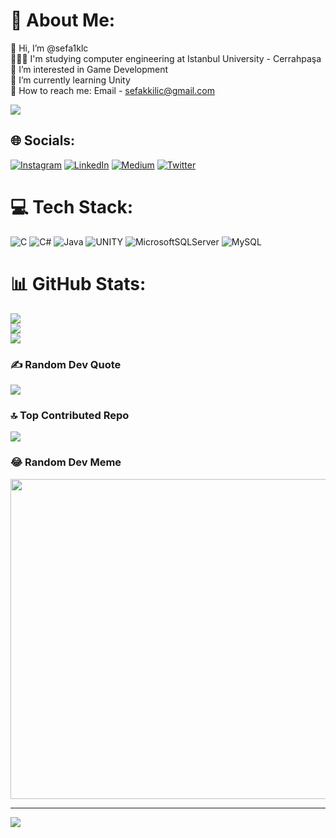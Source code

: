 # 💫 About Me:
👋 Hi, I’m @sefa1klc<br>👨🏾‍💻 I'm studying computer engineering at Istanbul University - Cerrahpaşa<br>👀 I’m interested in Game Development<br>🌱 I’m currently learning Unity<br> 📨 How to reach me: Email - sefakkilic@gmail.com

<img src="[gorsel-link](https://github.com/sefa1klc/sefa1klc/blob/main/coding.gif)" width="auto">


## 🌐 Socials:
[![Instagram](https://img.shields.io/badge/Instagram-%23E4405F.svg?logo=Instagram&logoColor=white)](https://instagram.com/sefa1klc) [![LinkedIn](https://img.shields.io/badge/LinkedIn-%230077B5.svg?logo=linkedin&logoColor=white)](https://linkedin.com/in/linkedin.com/in/sefa-kilic-9577a7229) [![Medium](https://img.shields.io/badge/Medium-12100E?logo=medium&logoColor=white)](https://medium.com/@sefakkilic) [![Twitter](https://img.shields.io/badge/Twitter-%231DA1F2.svg?logo=Twitter&logoColor=white)](https://twitter.com/sefa1klc) 

# 💻 Tech Stack:
![C](https://img.shields.io/badge/c-%2300599C.svg?style=for-the-badge&logo=c&logoColor=white) ![C#](https://img.shields.io/badge/c%23-%23239120.svg?style=for-the-badge&logo=c-sharp&logoColor=white) ![Java](https://img.shields.io/badge/java-%23ED8B00.svg?style=for-the-badge&logo=java&logoColor=white) ![UNITY](https://img.shields.io/badge/Unity-%2320232a.svg?style=for-the-badge&logo=unity&logoColor=white) ![MicrosoftSQLServer](https://img.shields.io/badge/Microsoft%20SQL%20Sever-CC2927?style=for-the-badge&logo=microsoft%20sql%20server&logoColor=white) ![MySQL](https://img.shields.io/badge/mysql-%2300f.svg?style=for-the-badge&logo=mysql&logoColor=white)
# 📊 GitHub Stats:
![](https://github-readme-stats.vercel.app/api?username=sefa1klc&theme=gotham&hide_border=false&include_all_commits=false&count_private=false)<br/>
![](https://github-readme-streak-stats.herokuapp.com/?user=sefa1klc&theme=gotham&hide_border=false)<br/>
![](https://github-readme-stats.vercel.app/api/top-langs/?username=sefa1klc&theme=gotham&hide_border=false&include_all_commits=false&count_private=false&layout=compact)

### ✍️ Random Dev Quote
![](https://quotes-github-readme.vercel.app/api?type=horizontal&theme=gruvbox)

### 🔝 Top Contributed Repo
![](https://github-contributor-stats.vercel.app/api?username=sefa1klc&limit=5&theme=gruvbox&combine_all_yearly_contributions=true)

### 😂 Random Dev Meme
<img src="https://rm.up.railway.app/" width="512px"/>

---
[![](https://visitcount.itsvg.in/api?id=sefa1klc&icon=0&color=8)](https://visitcount.itsvg.in)

<!-- Proudly created with GPRM ( https://gprm.itsvg.in ) -->
